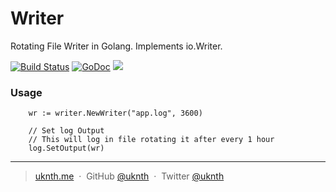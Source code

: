 # Writer
Rotating File Writer in Golang. Implements io.Writer.
   
[![Build Status](https://travis-ci.org/uknth/writer.svg?branch=master)](https://travis-ci.org/uknth/writer)
[![GoDoc](https://godoc.org/github.com/uknth/writer?status.svg)](https://godoc.org/github.com/uknth/writer)
[![](https://img.shields.io/badge/license-MIT-blue.svg)](https://opensource.org/licenses/MIT)
   
### Usage

```
	wr := writer.NewWriter("app.log", 3600)
	
	// Set log Output
	// This will log in file rotating it after every 1 hour
	log.SetOutput(wr)   
```

---
> [uknth.me](http://uknth.me) &nbsp;&middot;&nbsp;
> GitHub [@uknth](https://github.com/uknth) &nbsp;&middot;&nbsp;
> Twitter [@uknth](https://twitter.com/uknth)